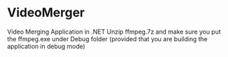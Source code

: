 # VideoMerger
Video Merging Application in .NET
Unzip ffmpeg.7z and make sure you put the ffmpeg.exe under Debug folder (provided that you are building the application in debug mode)
